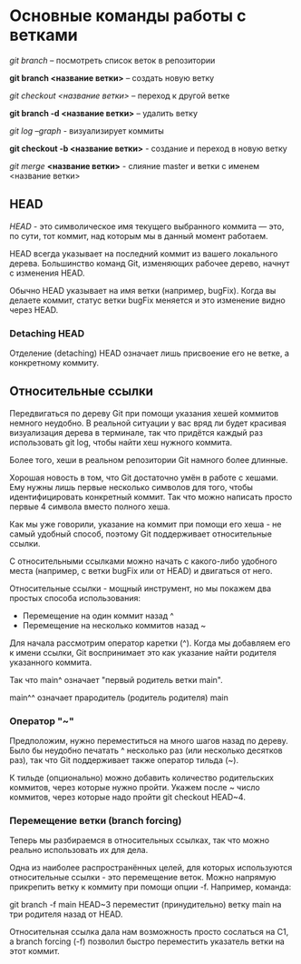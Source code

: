 # Основные команды работы с ветками

*git branch* – посмотреть список веток в репозитории

**git branch <название ветки>** – создать новую ветку

_git checkout <название ветки>_ – переход к другой ветке

__git branch -d <название ветки>__ – удалить ветку

*git log –graph* - визуализирует коммиты

**git checkout -b <название ветки>** - cоздание и переход в новую ветку

*git merge* **<название ветки>** - слияние master и ветки с именем <название ветки>

## HEAD

*HEAD* - это символическое имя текущего выбранного коммита — это, по сути, тот коммит, над которым мы в данный момент работаем.

HEAD всегда указывает на последний коммит из вашего локального дерева. Большинство команд Git, изменяющих рабочее дерево, начнут с изменения HEAD.

Обычно HEAD указывает на имя ветки (например, bugFix). Когда вы делаете коммит, статус ветки bugFix меняется и это изменение видно через HEAD.

### Detaching HEAD

Отделение (detaching) HEAD означает лишь присвоение его не ветке, а конкретному коммиту.

## Относительные ссылки

Передвигаться по дереву Git при помощи указания хешей коммитов немного неудобно. В реальной ситуации у вас вряд ли будет красивая визуализация дерева в терминале, так что придётся каждый раз использовать git log, чтобы найти хеш нужного коммита.

Более того, хеши в реальном репозитории Git намного более длинные.

Хорошая новость в том, что Git достаточно умён в работе с хешами. Ему нужны лишь первые несколько символов для того, чтобы идентифицировать конкретный коммит. Так что можно написать просто первые 4 символа вместо полного хеша.

Как мы уже говорили, указание на коммит при помощи его хеша - не самый удобный способ, поэтому Git поддерживает относительные ссылки.

С относительными ссылками можно начать с какого-либо удобного места (например, с ветки bugFix или от HEAD) и двигаться от него.

Относительные ссылки - мощный инструмент, но мы покажем два простых способа использования:
* Перемещение на один коммит назад ^
* Перемещение на несколько коммитов назад ~<num>

Для начала рассмотрим оператор каретки (^). Когда мы добавляем его к имени ссылки, Git воспринимает это как указание найти родителя указанного коммита.

Так что main^ означает "первый родитель ветки main".

main^^ означает прародитель (родитель родителя) main

### Оператор "~"

Предположим, нужно переместиться на много шагов назад по дереву. Было бы неудобно печатать ^ несколько раз (или несколько десятков раз), так что Git поддерживает также оператор тильда (~).
  
  К тильде (опционально) можно добавить количество родительских коммитов, через которые нужно пройти. Укажем после ~ число коммитов, через которые надо пройти git    checkout HEAD~4.
  
  ### Перемещение ветки (branch forcing)
  
  Теперь мы разбираемся в относительных ссылках, так что можно реально использовать их для дела.
  
  Одна из наиболее распространённых целей, для которых используются относительные ссылки - это перемещение веток. Можно напрямую прикрепить ветку к коммиту при помощи   опции -f. Например, команда:

  git branch -f main HEAD~3 переместит (принудительно) ветку main на три родителя назад от HEAD.
  
  Относительная ссылка дала нам возможность просто сослаться на C1, а branch forcing (-f) позволил быстро переместить указатель ветки на этот коммит.
  
  
  
  
  
  

